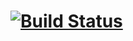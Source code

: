 # [![Build Status](https://travis-ci.org/syntheticfeelings/testCrud.svg?branch=master)](https://travis-ci.org/syntheticfeelings/testCrud)
